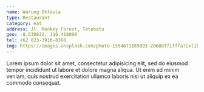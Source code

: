 ```yaml
---
name: Warung Oktavia
type: Restaurant
category: eat
address: Jl. Monkey Forest, Tetebatu
geo: -8.538832, 116.418090
tel: +62 823-3916-8368
img: https://images.unsplash.com/photo-1564671165093-20688ff1fffa?ixlib=rb-1.2.1&ixid=eyJhcHBfaWQiOjEyMDd9&auto=format&fit=crop&w=688&q=80
---
```

Lorem ipsum dolor sit amet, consectetur adipisicing elit, sed do eiusmod
tempor incididunt ut labore et dolore magna aliqua. Ut enim ad minim veniam,
quis nostrud exercitation ullamco laboris nisi ut aliquip ex ea commodo
consequat.